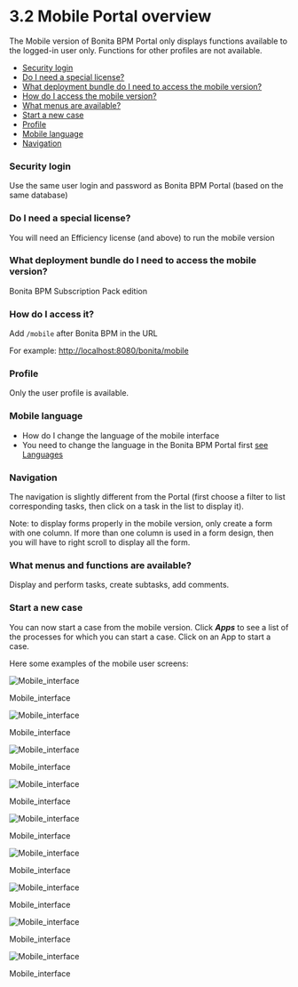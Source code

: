 # 3.2 Mobile Portal overview

The Mobile version of Bonita BPM Portal only displays functions available to the logged-in user only. Functions for other profiles are not available.

* [Security login](#security)
* [Do I need a special license?](#license)
* [What deployment bundle do I need to access the mobile version?](#deploybundle)
* [How do I access the mobile version?](#access)
* [What menus are available?](#menus)
* [Start a new case](#startnewcase)
* [Profile](#profile)
* [Mobile language](#lang)
* [Navigation](#nav)

### Security login

Use the same user login and password as Bonita BPM Portal (based on the same database)

### Do I need a special license?

You will need an Efficiency license (and above) to run the mobile version

### What deployment bundle do I need to access the mobile version?

Bonita BPM Subscription Pack edition

### How do I access it?

Add `/mobile` after Bonita BPM in the URL 

For example: [http://localhost:8080/bonita/mobile](http://localhost:8080/bonita/mobile)

### Profile

Only the user profile is available.

### Mobile language

* How do I change the language of the mobile interface
* You need to change the language in the Bonita BPM Portal first
[see Languages](languages.md)

### Navigation

The navigation is slightly different from the Portal (first choose a filter to list corresponding tasks, then click on a task in the list to display it).

Note: to display forms properly in the mobile version, only create a form with one column. If more than one column is used in a form design, then you will have to right scroll to display all the form.

### What menus and functions are available?

Display and perform tasks, create subtasks, add comments.

### Start a new case

You can now start a case from the mobile version. Click **_Apps_** to see a list of the processes for which you can start a case. Click on an App to start a case.

Here some examples of the mobile user screens:

![Mobile_interface](images/images-6_0/mobile7.x_0.login.png)

Mobile\_interface

![Mobile_interface](images/images-6_0/mobile7.x_1b.tasksapps.png)

Mobile\_interface

![Mobile_interface](images/images-6_0/mobile7.x_2.available.png)

Mobile\_interface

![Mobile_interface](images/images-6_0/mobile7.x_3.todo.png)

Mobile\_interface

![Mobile_interface](images/images-6_0/mobile7.x_4.tasks.png)

Mobile\_interface

![Mobile_interface](images/images-6_0/mobile7.x_7.step1_comments.png)

Mobile\_interface

![Mobile_interface](images/images-6_0/mobile7.x_8.step1_details.png)

Mobile\_interface

![Mobile_interface](images/images-6_0/mobile7.x_9.step1_subtasks.png)

Mobile\_interface

![Mobile_interface](images/images-6_0/mobile7.x_6.addsubtask2.png)

Mobile\_interface
